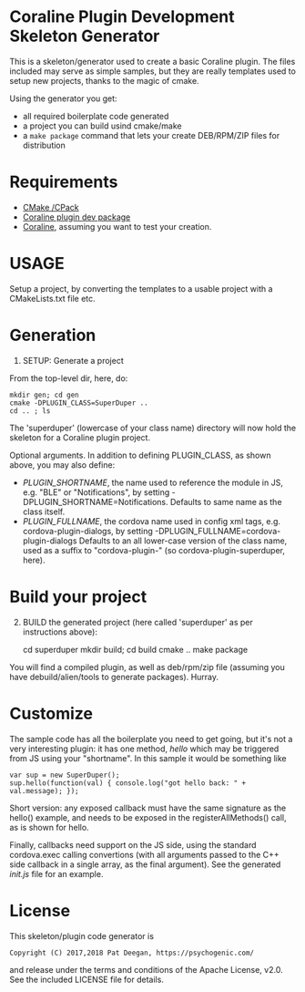 Coraline Plugin Development Skeleton Generator
==============================================

This is a skeleton/generator used to create a basic Coraline plugin. The files included may serve as simple samples, but they are really templates used to setup new projects, thanks to the magic of cmake.

Using the generator you get:

 * all required boilerplate code generated
 * a project you can build usind cmake/make
 * a `make package` command that lets your create DEB/RPM/ZIP files for distribution




Requirements
============

 * [CMake /CPack](https://cmake.org/)
 * [Coraline plugin dev package](https://coraline.psychogenic.com/developer/plugins)
 * [Coraline](https://coraline.psychogenic.com/downloads), assuming you want to test your creation.


USAGE
=====

Setup a project, by converting the templates to a usable project with a CMakeLists.txt file etc.


Generation
==========

1) SETUP: Generate a project

From the top-level dir, here, do:

	mkdir gen; cd gen
	cmake -DPLUGIN_CLASS=SuperDuper ..
	cd .. ; ls

The 'superduper' (lowercase of your class name) directory will now hold the skeleton for a Coraline plugin project.

Optional arguments.  In addition to defining PLUGIN_CLASS, as shown above, you may also define:

 * _PLUGIN_SHORTNAME_, the name used to reference the module in JS, e.g. "BLE" or 
   "Notifications", by setting -DPLUGIN_SHORTNAME=Notifications.  Defaults to same name as 
   the class itself.
 * _PLUGIN_FULLNAME_, the cordova name used in config xml <plugin /> tags, e.g.
   cordova-plugin-dialogs, by setting -DPLUGIN_FULLNAME=cordova-plugin-dialogs
   Defaults to an all lower-case version of the class name, used as a suffix to
   "cordova-plugin-" (so cordova-plugin-superduper, here).



Build your project
==================


2) BUILD the generated project (here called 'superduper' as per instructions above):
	
	cd superduper 
	mkdir build; cd build
	cmake ..
	make package


You will find a compiled plugin, as well as deb/rpm/zip file (assuming you have debuild/alien/tools to generate packages). Hurray.

Customize
=========

The sample code has all the boilerplate you need to get going, but it's not a very interesting plugin: it has one method, _hello_ which may be triggered from JS using your "shortname".  In this sample it would be something like
	
	var sup = new SuperDuper();
	sup.hello(function(val) { console.log("got hello back: " + val.message); });


Short version: any exposed callback must have the same signature as the hello() example, and needs to be exposed in the registerAllMethods() call, as is shown for hello.

Finally, callbacks need support on the JS side, using the standard cordova.exec calling convertions (with all arguments passed to the C++ side callback in a single array, as the final argument).  See the generated _init.js_ file for an example.


License
=======

This skeleton/plugin code generator is 

	Copyright (C) 2017,2018 Pat Deegan, https://psychogenic.com/

and release under the terms and conditions of the Apache License, v2.0.  See the included LICENSE file for details.
